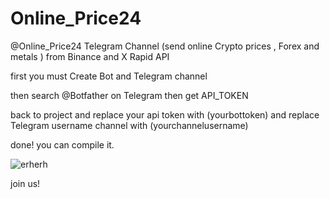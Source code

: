 # Online_Price24
@Online_Price24 Telegram Channel (send online Crypto prices , Forex and metals ) from Binance and X Rapid API 

first you must Create Bot and Telegram channel

then search @Botfather on Telegram
then get API_TOKEN

back to project and replace your api token with (yourbottoken) and replace Telegram username channel with (yourchannelusername)

done!
you can compile it.


![erherh](https://user-images.githubusercontent.com/37404187/121044468-c8bbbc80-c7ca-11eb-80ad-adea9e476a6e.PNG)


join us!
